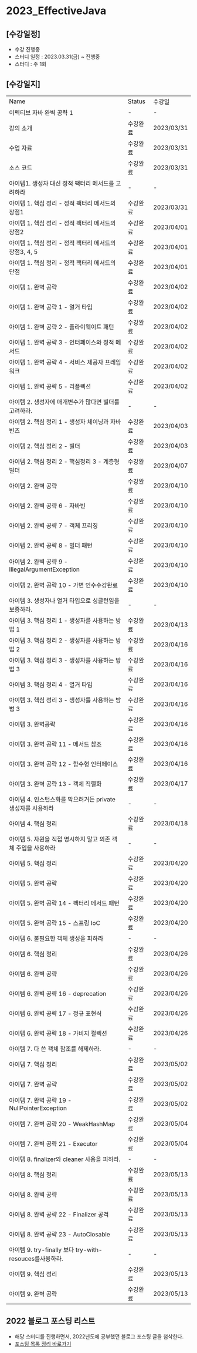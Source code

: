 # 2023_EffectiveJava

## [수강일정]
- 수강 진행중
- 스터디 일정 : 2023.03.31(금) ~ 진행중 
- 스터디 : 주 1회

## [수강일지]
|                                               |        |            |
|-----------------------------------------------|--------|------------|
| Name                                          | Status | 수강일        |
| 이펙티브 자바 완벽 공략 1                               | -      | -          |
| 강의 소개                                         | 수강완료   | 2023/03/31 |
| 수업 자료                                         | 수강완료   | 2023/03/31 |
| 소스 코드                                         | 수강완료   | 2023/03/31 |
| 아이템1. 생성자 대신 정적 팩터리 메서드를 고려하라                 | -      | -          |
| 아이템 1. 핵심 정리 - 정적 팩터리 메서드의 장점1                | 수강완료   | 2023/03/31 |
| 아이템 1. 핵심 정리 - 정적 팩터리 메서드의 장점2                | 수강완료   | 2023/04/01 |
| 아이템 1. 핵심 정리 - 정적 팩터리 메서드의 장점3, 4, 5          | 수강완료   | 2023/04/01 |
| 아이템 1. 핵심 정리 - 정적 팩터리 메서드의 단점                 | 수강완료   | 2023/04/01 |
| 아이템 1. 완벽 공략                                  | 수강완료   | 2023/04/02 |
| 아이템 1. 완벽 공략 1 - 열거 타입                        | 수강완료   | 2023/04/02 |
| 아이템 1. 완벽 공략 2 - 플라이웨이트 패턴                    | 수강완료   | 2023/04/02 |
| 아이템 1. 완벽 공략 3 - 인터페이스와 정적 메서드                | 수강완료   | 2023/04/02 |
| 아이템 1. 완벽 공략 4 - 서비스 제공자 프레임워크                | 수강완료   | 2023/04/02 |
| 아이템 1. 완벽 공략 5 - 리플렉션                         | 수강완료   | 2023/04/02 |
| 아이템 2. 생성자에 매개변수가 많다면 빌더를 고려하라.               | -      | -          |
| 아이템 2. 핵심 정리 1 - 생성자 체이닝과 자바빈즈                | 수강완료   | 2023/04/03 |
| 아이템 2. 핵심 정리 2 - 빌더                           | 수강완료   | 2023/04/03 |
| 아이템 2. 핵심 정리 2 - 핵심정리 3 - 계층형 빌더              | 수강완료   | 2023/04/07 |
| 아이템 2. 완벽 공략                                  | 수강완료   | 2023/04/10 |
| 아이템 2. 완벽 공략 6 - 자바빈                          | 수강완료   | 2023/04/10 |
| 아이템 2. 완벽 공략 7 - 객체 프리징                       | 수강완료   | 2023/04/10 |
| 아이템 2. 완벽 공략 8 - 빌더 패턴                        | 수강완료   | 2023/04/10 |
| 아이템 2. 완벽 공략 9 - IllegalArgumentException     | 수강완료   | 2023/04/10 |
| 아이템 2. 완벽 공략 10 - 가변 인수수강완료                   | 수강완료   | 2023/04/10 |
| 아이템 3. 생성자나 열거 타입으로 싱글턴임을 보증하라.               | -      | -          |
| 아이템 3. 핵심 정리 1 - 생성자를 사용하는 방법 1               | 수강완료   | 2023/04/13 |
| 아이템 3. 핵심 정리 2 - 생성자를 사용하는 방법 2               | 수강완료   | 2023/04/16 |
| 아이템 3. 핵심 정리 3 - 생성자를 사용하는 방법 3               | 수강완료   | 2023/04/16 |
| 아이템 3. 핵심 정리 4 - 열거 타입                        | 수강완료   | 2023/04/16 |
| 아이템 3. 핵심 정리 3 - 생성자를 사용하는 방법 3               | 수강완료   | 2023/04/16 |
| 아이템 3. 완벽공략                                   | 수강완료   | 2023/04/16 |
| 아이템 3. 완벽 공략 11 - 메서드 참조                      | 수강완료   | 2023/04/16 |
| 아이템 3. 완벽 공략 12 - 함수형 인터페이스                   | 수강완료   | 2023/04/16 |
| 아이템 3. 완벽 공략 13 - 객체 직렬화                      | 수강완료   | 2023/04/17 |
| 아이템 4. 인스턴스화를 막으려거든 private 생성자를 사용하라         | -      | -          |
| 아이템 4. 핵심 정리                                  | 수강완료   | 2023/04/18 |
| 아이템 5. 자원을 직접 명시하지 말고 의존 객체 주입을 사용하라          | -      | -          |
| 아이템 5. 핵심 정리                                  | 수강완료   | 2023/04/20 |
| 아이템 5. 완벽 공략                                  | 수강완료   | 2023/04/20 |
| 아이템 5. 완벽 공략 14 - 팩터리 메서드 패턴                  | 수강완료   | 2023/04/20 |
| 아이템 5. 완벽 공략 15 - 스프링 IoC                     | 수강완료   | 2023/04/20 |
| 아이템 6. 불필요한 객체 생성을 피하라                        | -      | -          |
| 아이템 6. 핵심 정리                                  | 수강완료   | 2023/04/26 |
| 아이템 6. 완벽 공략                                  | 수강완료   | 2023/04/26 |
| 아이템 6. 완벽 공략 16 - deprecation                 | 수강완료   | 2023/04/26 |
| 아이템 6. 완벽 공략 17 - 정규 표현식                      | 수강완료   | 2023/04/26 |
| 아이템 6. 완벽 공략 18 - 가비지 컬렉션                     | 수강완료   | 2023/04/26 |
| 아이템 7. 다 쓴 객체 참조를 해제하라.                       | -      | -          |
| 아이템 7. 핵심 정리                                  | 수강완료   | 2023/05/02 |
| 아이템 7. 완벽 공략                                  | 수강완료   | 2023/05/02 |
| 아이템 7. 완벽 공략 19 - NullPointerException        | 수강완료   | 2023/05/02 |
| 아이템 7. 완벽 공략 20 - WeakHashMap                 | 수강완료   | 2023/05/04 |
| 아이템 7. 완벽 공략 21 - Executor                    | 수강완료   | 2023/05/04 |
| 아이템 8. finalizer와 cleaner 사용을 피하라.            | -      | -          |
| 아이템 8. 핵심 정리                                  | 수강완료   | 2023/05/13 |
| 아이템 8. 완벽 공략                                  | 수강완료   | 2023/05/13 |
| 아이템 8. 완벽 공략 22 - Finalizer 공격                | 수강완료   | 2023/05/13 |
| 아이템 8. 완벽 공략 23 - AutoClosable                | 수강완료   | 2023/05/13 |
| 아이템 9. try-finally 보다 try-with-resouces를사용하라. | -      | -          |
| 아이템 9. 핵심 정리                                  | 수강완료   | 2023/05/13 |
| 아이템 9. 완벽 공략                                  | 수강완료   | 2023/05/13 |

## 2022 블로그 포스팅 리스트
- 해당 스터디를 진행하면서, 2022년도에 공부했던 블로그 포스팅 글을 첨삭한다.
- [포스팅 목록 정리 바로가기](https://devfunny.tistory.com/865)
